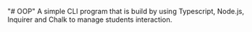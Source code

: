 "# OOP" 
A simple CLI program that is build by using Typescript, Node.js, Inquirer and Chalk to manage students interaction.
